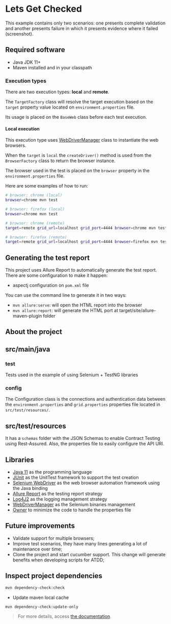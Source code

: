 # Lets Get Checked

This example contains only two scenarios: one presents complete validation and another presents failure in which it presents evidence where it failed (screenshot).

## Required software

- Java JDK 11+
- Maven installed and in your classpath

### Execution types

There are two execution types: **local** and **remote**.

The `TargetFactory` class will resolve the target execution based on the `target` property value located on `environment.properties` file.

Its usage is placed on the `BaseWeb` class before each test execution.

#### Local execution
This execution type uses [WebDriverManager](https://github.com/bonigarcia/webdrivermanager) class to instantiate the web browsers.

When the `target` is `local` the `createDriver()` method is used from the `BrowserFactory` class to return the browser instance.

The browser used in the test is placed on the `browser` property in the `environment.properties` file. 

Here are some examples of how to run:

```sh
# browser: chrome (local)
browser=chrome mvn test

# browser: firefox (local)
browser=chrome mvn test

# browser: chrome (remote)
target=remote grid_url=localhost grid_port=4444 browser=chrome mvn test

# browser: firefox (remote)
target=remote grid_url=localhost grid_port=4444 browser=firefox mvn test
```

## Generating the test report

This project uses Allure Report to automatically generate the test report. There are some configuration to make it happen:

- aspectj configuration on `pom.xml` file

You can use the command line to generate it in two ways:

- `mvn allure:serve`: will open the HTML report into the browser
- `mvn allure:report`: will generate the HTML port at target/site/allure-maven-plugin folder

## About the project

## src/main/java

### test

Tests used in the example of using Selenium + TestNG libraries

### config

The Configuration class is the connections and authentication data between the `environment.properties` and `grid.properties` properties file located in `src/test/resources/`.


## src/test/resources

It has a `schemas` folder with the JSON Schemas to enable Contract Testing using Rest-Assured. Also, the properties file to easily configure the API URI.

## Libraries

* [Java 11](https://openjdk.java.net/projects/jdk/11/) as the programming language
* [JUnit](https://junit.org/junit5/) as the UnitTest framework to support the test creation
* [Selenium WebDriver](https://www.selenium.dev/) as the web browser automation framework using the Java binding
* [Allure Report](https://docs.qameta.io/allure/) as the testing report strategy
* [Log4J2](https://logging.apache.org/log4j/2.x/) as the logging management strategy
* [WebDriverManager](https://github.com/bonigarcia/webdrivermanager) as the Selenium binaries management
* [Owner](http://owner.aeonbits.org/) to minimize the code to handle the properties file

## Future improvements

- Validate support for multiple browsers;
- Improve test scenarios, they have many lines generating a lot of maintenance over time;
- Clone the project and start cucumber support. This change will generate benefits when developing scripts for ATDD;

## Inspect project dependencies

```sh
mvn dependency-check:check
```

- Update maven local cache

```sh
mvn dependency-check:update-only
```

> For more details, access [the documentation](https://jeremylong.github.io/DependencyCheck/dependency-check-maven/plugin-info.html).